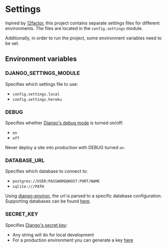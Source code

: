 # Settings

Inpired by [12factor](https://www.12factor.net/config), this project contains separate settings files for different environments.
The files are located in the `config.settings` module.

Additionally, in order to run the project, some environment variables need to be set.


## Environment variables

### DJANGO_SETTINGS_MODULE

Specifies which settings file to use:

* `config.settings.local`
* `config.settings.heroku`

### DEBUG
Specifies whether [Django's debug mode](https://docs.djangoproject.com/en/3.1/ref/settings/#debug) is turned on/off:
* `on`
* `off`

Never deploy a site into production with DEBUG turned `on`.


### DATABASE_URL
Specifies which database to connect to:
* `postgres://USER:PASSWORD@HOST:PORT/NAME`
* `sqlite:///PATH`

Using [django-environ](https://django-environ.readthedocs.io/en/latest/), the url is parsed to a specific database configuration.
Supporting databases can be found [here](https://django-environ.readthedocs.io/en/latest/#documentation).

### SECRET_KEY
Specifies [Django's secret key](https://docs.djangoproject.com/en/3.1/ref/settings/#std:setting-SECRET_KEY):
* Any string will do for local development
* For a production environment you can generate a key [here](https://djecrety.ir/) 

